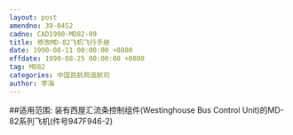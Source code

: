 ```yaml
---
layout: post
amendno: 39-0452
cadno: CAD1990-MD82-09
title: 修改MD-82飞机飞行手册
date: 1990-08-11 00:00:00 +0800
effdate: 1990-08-25 00:00:00 +0800
tag: MD82
categories: 中国民航局适航司
author: 李海
---
```


##适用范围:
装有西屋汇流条控制组件(Westinghouse Bus Control Unit)的MD-82系列飞机(件号947F946-2)

